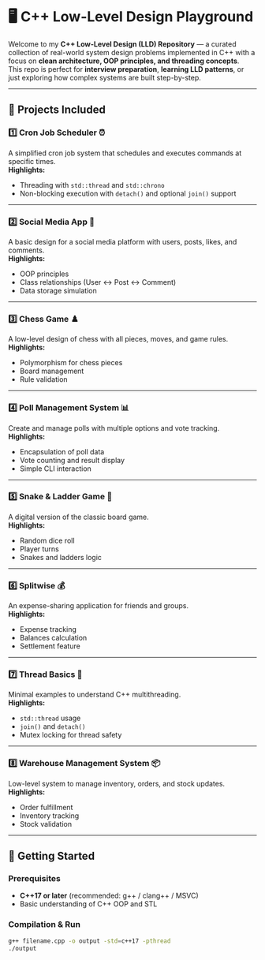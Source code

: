 # 🖥️ C++ Low-Level Design Playground

Welcome to my **C++ Low-Level Design (LLD) Repository** — a curated collection of real-world system design problems implemented in C++ with a focus on **clean architecture, OOP principles, and threading concepts**.  
This repo is perfect for **interview preparation**, **learning LLD patterns**, or just exploring how complex systems are built step-by-step.

---

## 📂 Projects Included

### 1️⃣ Cron Job Scheduler ⏰

A simplified cron job system that schedules and executes commands at specific times.  
**Highlights:**  

- Threading with `std::thread` and `std::chrono`  
- Non-blocking execution with `detach()` and optional `join()` support  

---

### 2️⃣ Social Media App 📱

A basic design for a social media platform with users, posts, likes, and comments.  
**Highlights:**  

- OOP principles  
- Class relationships (User ↔ Post ↔ Comment)  
- Data storage simulation  

---

### 3️⃣ Chess Game ♟️

A low-level design of chess with all pieces, moves, and game rules.  
**Highlights:**  

- Polymorphism for chess pieces  
- Board management  
- Rule validation  

---

### 4️⃣ Poll Management System 📊

Create and manage polls with multiple options and vote tracking.  
**Highlights:**  

- Encapsulation of poll data  
- Vote counting and result display  
- Simple CLI interaction  

---

### 5️⃣ Snake & Ladder Game 🎲

A digital version of the classic board game.  
**Highlights:**  

- Random dice roll  
- Player turns  
- Snakes and ladders logic  

---

### 6️⃣ Splitwise 💰

An expense-sharing application for friends and groups.  
**Highlights:**  

- Expense tracking  
- Balances calculation  
- Settlement feature  

---

### 7️⃣ Thread Basics 🧵

Minimal examples to understand C++ multithreading.  
**Highlights:**  

- `std::thread` usage  
- `join()` and `detach()`  
- Mutex locking for thread safety  

---

### 8️⃣ Warehouse Management System 📦

Low-level system to manage inventory, orders, and stock updates.  
**Highlights:**  

- Order fulfillment  
- Inventory tracking  
- Stock validation  

---

## 🚀 Getting Started

### Prerequisites

- **C++17 or later** (recommended: g++ / clang++ / MSVC)
- Basic understanding of C++ OOP and STL

### Compilation & Run

```bash
g++ filename.cpp -o output -std=c++17 -pthread
./output
```
